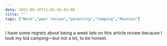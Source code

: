 ---date: 2022-06-16T11:01:56-04:00title: ""tags: ["Work","peer review","parenting","camping","Reunion"]---I have some regrets about being a week late on this article review because I took my kid camping—but not a lot, to be honest.